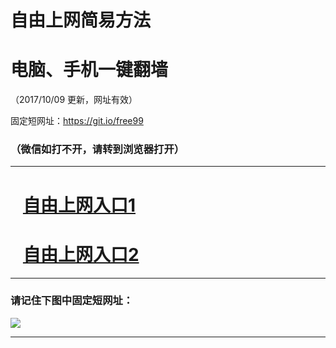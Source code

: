 ﻿# 自由上网简易方法

# 电脑、手机一键翻墙

（2017/10/09 更新，网址有效）

固定短网址：https://git.io/free99

### （微信如打不开，请转到浏览器打开）


***





# &nbsp;&nbsp; <a href="http://ft316494492.fwq-tz-1001.info/fwqtz01.html?t=100900112832 " target="_blank">自由上网入口1</a>
# &nbsp;&nbsp; <a href="http://ft257519987.fwq-tz-1002.info/fwqtz02.html?t=100900129791 " target="_blank">自由上网入口2</a>
***

### 请记住下图中固定短网址：

<img src="https://s3-us-west-2.amazonaws.com/fwq-1001/yjfq-20170905okok.png" /> 


***

